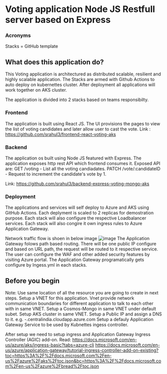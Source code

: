 # Voting application Node JS Restfull server based on Express
### Acronyms
Stacks = GitHub template

## What does this application do?
This Voting application is architectured as distributed scalable, resilient and highly scalable application. The Stacks are armed with Github Actions to auto deploy on kubernettes cluster. After deployment all applications will work together on AKS cluster.

The application is divided into 2 stacks based on teams responsibilty.

### Frontend
The application is built using React JS. The UI provisions the pages to view the list of voting candidates and later allow user to cast the vote.
Link : https://github.com/srahul3/frontend-react-voting-aks

### Backend
The application os built using Node JS featured with Express. The application exposes http rest API which frontend consumes it.
Exposed API are:
GET /voting  -  List all the voting candiadates.
PATCH /vote/:candidateID - Request to increment the candidate's vote by 1.

Link: https://github.com/srahul3/backend-express-voting-mongo-aks

### Deployment
The applications and services will self deploy to Azure and AKS using GitHub Actions. 
Each deplyment is scaled to 2 replicas for demostration purpose.
Each stack will also configure the respective Loadbalancer services.
Each stack will also congire it own ingress rules to Azure Application Gateway.

Network traffic flow is shoen in below image
![image](https://user-images.githubusercontent.com/17195847/154816871-b96336fe-9743-4dc7-a36d-99fbd236a287.png)
The Application Gateway folows path based routing. There will be one public IP configure and based on URL path, the request will be routed to it respective service. The user can configure the WAF and other added security features by visiting Azure portal. The Application Gateway programatically gets configure by Ingess.yml in each stacks.

## Before you begin
Note: Use same location of all the resource you are going to create in next steps.
Setup a VNET for this application. Vnet provide network communication boundaries for different application to talk to each other with in same VNET.
Setup a Cosmos-Mongo in same VNET under default subet.
Setup AKS cluster in same VNET.
Setup a Public IP and assign a DNS to it. e.g. <user>-<voting>.centralindia.cloudapp.azure.com
Setup a defauly Application Gateway Service to be used by Kubnettes ingess controller.

After setup we need to setup ingress and Application Gateway Ingress Controller (AGIC) add-on. Read:
  https://docs.microsoft.com/en-us/azure/aks/ingress-basic?tabs=azure-cli
  https://docs.microsoft.com/en-us/azure/application-gateway/tutorial-ingress-controller-add-on-existing?toc=https%3A%2F%2Fdocs.microsoft.com%2Fen-us%2Fazure%2Faks%2Ftoc.json&bc=https%3A%2F%2Fdocs.microsoft.com%2Fen-us%2Fazure%2Fbread%2Ftoc.json
  

